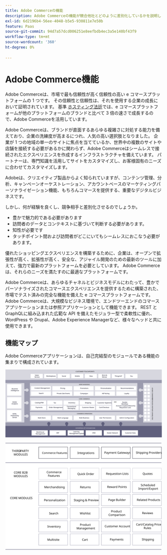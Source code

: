 ```yaml
---
title: Adobe Commerceの機能
description: Adobe Commerceの機能が競合他社とどのように差別化しているかを説明します。
exl-id: 6d2196b4-56ee-4048-b5e5-930811e7e50b
feature: Paas
source-git-commit: 94d7a57dcd006251e8eefbdb4ec3a5e140bf43f9
workflow-type: tm+mt
source-wordcount: '360'
ht-degree: 0%

---
```


# Adobe Commerce機能

Adobe Commerceは、市場で最も信頼性が高く信頼性の高い e コマースプラットフォームの 1 つです。 その信頼性と信頼性は、それを使用する企業の成長において証明されています。 基準 [ホスティング法廷](https://hostingtribunal.com/blog/magento-statistics/#gref)では、e コマースプラットフォームが他のプラットフォームのブランドと比べて 3 倍の速さで成長するので、Adobe Commerceを活用しています。

Adobe Commerceは、ブランドが直面するあらゆる複雑さに対処する能力を備えており、企業の洗練度が高まるにつれ、人気の高い選択肢となりました。 企業が 1 つの地域の単一のサイトに焦点を当てているか、世界中の複数のサイトや店舗を接続する必要があるかに関わらず、Adobe Commerceはシームレスで接続されたエクスペリエンスを作成するインフラストラクチャを備えています。 パートナーは、専門知識を活用してサイトをカスタマイズし、お客様固有のニーズに合わせてカスタマイズします。

Adobeは、クリエイティブ製品からよく知られていますが、コンテンツ管理、分析、キャンペーンオーケストレーション、アカウントベースのマーケティングパーソナライゼーション機能、もちろんコマースを提供する、重要なデジタルビジネスです。

しかし、何が経験を良くし、競争相手と差別化させるのでしょうか。

- 豊かで魅力的である必要があります
- 訪問者のデータとコンテキストに基づいて判断する必要があります。
- 知性が必要です
- タッチポイント間および訪問者がどこにいてもシームレスにおこなう必要があります。

優れたショッピングエクスペリエンスを構築するために、企業は、オープンで拡張性が高く、拡張性が高く、安全な、アジャイル開発のための最新のツールに加えて、強力で最新のプラットフォームを必要としています。 Adobe Commerceは、それらのニーズを満たすのに最適なプラットフォームです。

Adobe Commerceは、あらゆるチャネルとビジネスモデルにわたって、豊かでパーソナライズされたコマースエクスペリエンスを提供するために構築された、市場でテスト済みの完全な機能を備えた e コマースプラットフォームです。 Adobe Commerceは、大規模なビジネス環境で、エンドツーエンドのコマースアプリケーションまたは参照アプリケーションとして機能できます。 REST とGraphQLに組み込まれた広範な API を備えたモジュラー型で柔軟性に優れ、WordPress や Drupal、Adobe Experience Managerなど、様々なヘッドと共に使用できます。

## 機能マップ

Adobe Commerceアプリケーションは、自己完結型のモジュールである機能の集まりで構成されています。

![Adobe Commerce Capabilities Map](../../assets/playbooks/capabilities-map.svg)

![Adobe Commerce Capabilities Map](../../assets/playbooks/capabilities-modules.svg)
